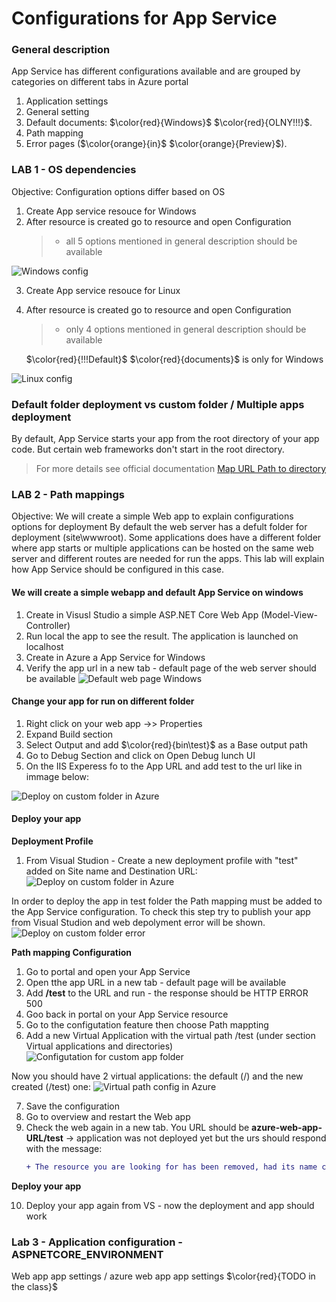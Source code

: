 # Configurations for App Service
### General description
App Service has different configurations available and are grouped by categories on different tabs in Azure portal
1. Application settings
2. General setting
3. Default documents: $\color{red}{Windows}$ $\color{red}{OLNY!!!}$.
4. Path mapping
5. Error pages ($\color{orange}{in}$ $\color{orange}{Preview}$). 

### LAB 1 - OS dependencies
Objective: Configuration options differ based on OS

1. Create App service resouce for Windows
2. After resource is created go to resource and open Configuration
	> - all 5 options mentioned in general description should be available 

![Windows config](./Images/AppService/WindowsConfigOptions.PNG "App Service on Windows")

3. Create App service resouce for Linux
4. After resource is created go to resource and open Configuration
	> - only 4 options mentioned in general description should be available 
	
	$\color{red}{!!!Default}$  $\color{red}{documents}$ is only for Windows

![Linux config](./Images/AppService/LinuxConfigOptions.PNG "App Service on Linux")

### Default folder deployment vs custom folder / Multiple apps deployment
By default, App Service starts your app from the root directory of your app code. But certain web frameworks don't start in the root directory.
> For more details see official documentation [Map URL Path to directory](https://learn.microsoft.com/en-us/azure/app-service/configure-common?tabs=portal)

### LAB 2 - Path mappings
Objective: We will create a simple Web app to explain configurations options for deployment 
By default the web server has a defult folder for deployment (site\wwwroot). 
Some applications does have a different folder where app starts or multiple applications can be hosted on the same web server and different routes are needed for run the apps.
This lab will explain how App Service should be configured in this case.

#### We will create a simple webapp and default App Service on windows
1. Create in Visusl Studio a simple ASP.NET Core Web App (Model-View-Controller)
2. Run local the app to see the result. The application is launched on localhost
3. Create in Azure a App Service for Windows
4. Verify the app url in a new tab - default page of the web server should be available
![Default web page Windows](./Images/AppService/SuccessfulDeploymentAppService.PNG "Default Web Server page Windows")

#### Change your app for run on different folder

1. Right click on your web app ->> Properties
2. Expand Build section 
3. Select Output and add $\color{red}{bin\test}$ as a Base output path
4. Go to Debug Section and click on Open Debug lunch UI 
5. On the IIS Experess fo to the App URL and add test to the url like in immage below:

![Deploy on custom folder in Azure](./Images/AppService/IISLaunchApp.PNG "Launch app on test")

#### Deploy your app
**Deployment Profile**
1. From Visual Studion - Create a new deployment profile with "test" added on Site name and Destination URL:
![Deploy on custom folder in Azure](./Images/AppService/DeploymentInTestFolder.PNG "Defailt location folder site\wwwroot")

In order to deploy the app in test folder the Path mapping must be added to the App Service configuration.
To check this step try to publish your app from Visual Studion and web depolyment error will be shown.
![Deploy on custom folder error](./Images/AppService/ErrorWhenPublish.PNG "Configuration for publish to test was not created")

**Path mapping Configuration**
1. Go to portal and open your App Service
2. Open tthe app URL in a new tab - default page will be available
3. Add **/test** to the URL and run - the response should be HTTP ERROR 500 
4. Goo back in portal on your App Service resource
5. Go to the configutation feature then choose Path mappting
6. Add a new Virtual Application with the virtual path /test (under section Virtual applications and directories)
![Configutation for custom app folder](./Images/AppService/ApplicationFolder.PNG "Configuration for custom app folder")

Now you should have 2 virtual applications: the default (/) and the new created (/test) one:
![Virtual path config in Azure](./Images/AppService/VirtualPathTest.png "Deploy web app in a custom virtual path")

7. Save the configuration
8. Go to overview and restart the Web app
9. Check the web again in a new tab. You URL should be **azure-web-app-URL/test**
	-> application was not deployed yet but the urs should respond with the message: 
	```diff
	+ The resource you are looking for has been removed, had its name changed, or is temporarily unavailable.
	```

**Deploy your app**

10. Deploy your app again from VS - now the deployment and app should work


### Lab 3 - Application configuration - ASPNETCORE_ENVIRONMENT
Web app app settings / azure web app app settings $\color{red}{TODO in the class}$

